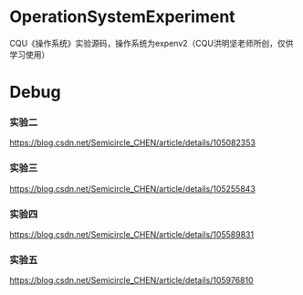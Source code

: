 # OperationSystemExperiment
CQU《操作系统》实验源码，操作系统为expenv2（CQU洪明坚老师所创，仅供学习使用）

# Debug
### 实验二
https://blog.csdn.net/Semicircle_CHEN/article/details/105082353

### 实验三
https://blog.csdn.net/Semicircle_CHEN/article/details/105255843

### 实验四
https://blog.csdn.net/Semicircle_CHEN/article/details/105589831

### 实验五
https://blog.csdn.net/Semicircle_CHEN/article/details/105976810
